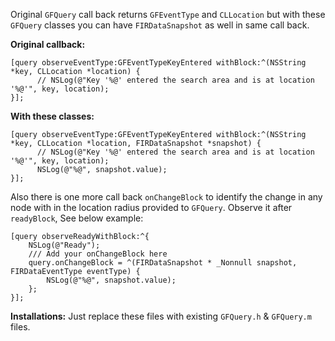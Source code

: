 Original `GFQuery` call back returns `GFEventType` and `CLLocation` but with these `GFQuery` classes you can have `FIRDataSnapshot` as well in same call back.

**Original callback:**
   
    [query observeEventType:GFEventTypeKeyEntered withBlock:^(NSString *key, CLLocation *location) {
          // NSLog(@"Key '%@' entered the search area and is at location '%@'", key, location);
    }];
    
**With these classes:**
   
    [query observeEventType:GFEventTypeKeyEntered withBlock:^(NSString *key, CLLocation *location, FIRDataSnapshot *snapshot) {
          // NSLog(@"Key '%@' entered the search area and is at location '%@'", key, location);
          NSLog(@"%@", snapshot.value);
    }];


Also there is one more call back `onChangeBlock` to identify the change in any node with in the location radius provided to `GFQuery`.
Observe it after `readyBlock`, See below example:

    [query observeReadyWithBlock:^{
        NSLog(@"Ready");
        /// Add your onChangeBlock here
        query.onChangeBlock = ^(FIRDataSnapshot * _Nonnull snapshot, FIRDataEventType eventType) {
            NSLog(@"%@", snapshot.value);
        };
    }];
    
**Installations:**
Just replace these files with existing `GFQuery.h` & `GFQuery.m` files.
